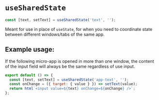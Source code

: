# `useSharedState`

```javascript
const [text, setText] = useSharedState('text', '');
```

Meant for use in place of `useState`, for when you need to coordinate state between different windows/tabs of the same app.

## Example usage:

If the following micro-app is opened in more than one window, the content of the input field will always be the same regardless of use input.

```javascript
export default () => {
  const [text, setText] = useSharedState('app-text', '');
  const onChange = ({ target: { value } }) => setText(value);
  return html`<input value=${text} onChange=${onChange} />`;
};
```
